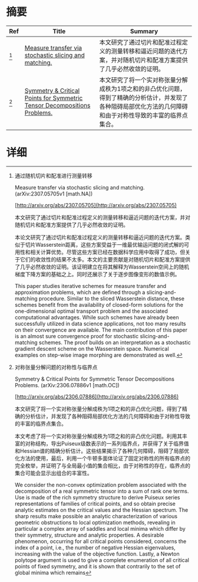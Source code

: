 # 摘要

| Ref | Title | Summary |
| --- | --- | --- |
| [^1] | [Measure transfer via stochastic slicing and matching.](http://arxiv.org/abs/2307.05705) | 本文研究了通过切片和配准过程定义的测量转移和逼近问题的迭代方案，并对随机切片和配准方案提供了几乎必然收敛的证明。 |
| [^2] | [Symmetry & Critical Points for Symmetric Tensor Decompositions Problems.](http://arxiv.org/abs/2306.07886) | 本文研究了将一个实对称张量分解成秩为1项之和的非凸优化问题，得到了精确的分析估计，并发现了各种阻碍局部优化方法的几何障碍和由于对称性导致的丰富的临界点集合。 |

# 详细

[^1]: 通过随机切片和配准进行测量转移

    Measure transfer via stochastic slicing and matching. (arXiv:2307.05705v1 [math.NA])

    [http://arxiv.org/abs/2307.05705](http://arxiv.org/abs/2307.05705)

    本文研究了通过切片和配准过程定义的测量转移和逼近问题的迭代方案，并对随机切片和配准方案提供了几乎必然收敛的证明。

    

    本论文研究了通过切片和配准过程定义的测量转移和逼近问题的迭代方案。类似于切片Wasserstein距离，这些方案受益于一维最优输运问题的闭式解的可用性和相关计算优势。尽管这些方案已经在数据科学应用中取得了成功，但关于它们的收敛性的结果不太多。本文的主要贡献是对随机切片和配准方案提供了几乎必然收敛的证明。该证明建立在将其解释为Wasserstein空间上的随机梯度下降方案的基础之上。同时还展示了关于逐步图像变形的数值示例。

    This paper studies iterative schemes for measure transfer and approximation problems, which are defined through a slicing-and-matching procedure. Similar to the sliced Wasserstein distance, these schemes benefit from the availability of closed-form solutions for the one-dimensional optimal transport problem and the associated computational advantages. While such schemes have already been successfully utilized in data science applications, not too many results on their convergence are available. The main contribution of this paper is an almost sure convergence proof for stochastic slicing-and-matching schemes. The proof builds on an interpretation as a stochastic gradient descent scheme on the Wasserstein space. Numerical examples on step-wise image morphing are demonstrated as well.
    
[^2]: 对称张量分解问题的对称性与临界点

    Symmetry & Critical Points for Symmetric Tensor Decompositions Problems. (arXiv:2306.07886v1 [math.OC])

    [http://arxiv.org/abs/2306.07886](http://arxiv.org/abs/2306.07886)

    本文研究了将一个实对称张量分解成秩为1项之和的非凸优化问题，得到了精确的分析估计，并发现了各种阻碍局部优化方法的几何障碍和由于对称性导致的丰富的临界点集合。

    

    本文考虑了将一个实对称张量分解成秩为1项之和的非凸优化问题。利用其丰富的对称结构，导出Puiseux级数表示的一系列临界点，并获得了关于临界值和Hessian谱的精确分析估计。这些结果揭示了各种几何障碍，阻碍了局部优化方法的使用，最后，利用一个牛顿多面体论证了固定对称性的所有临界点的完全枚举，并证明了与全局最小值的集合相比，由于对称性的存在，临界点的集合可能会显示出组合的丰富性。

    We consider the non-convex optimization problem associated with the decomposition of a real symmetric tensor into a sum of rank one terms. Use is made of the rich symmetry structure to derive Puiseux series representations of families of critical points, and so obtain precise analytic estimates on the critical values and the Hessian spectrum. The sharp results make possible an analytic characterization of various geometric obstructions to local optimization methods, revealing in particular a complex array of saddles and local minima which differ by their symmetry, structure and analytic properties. A desirable phenomenon, occurring for all critical points considered, concerns the index of a point, i.e., the number of negative Hessian eigenvalues, increasing with the value of the objective function. Lastly, a Newton polytope argument is used to give a complete enumeration of all critical points of fixed symmetry, and it is shown that contrarily to the set of global minima which remains 
    

